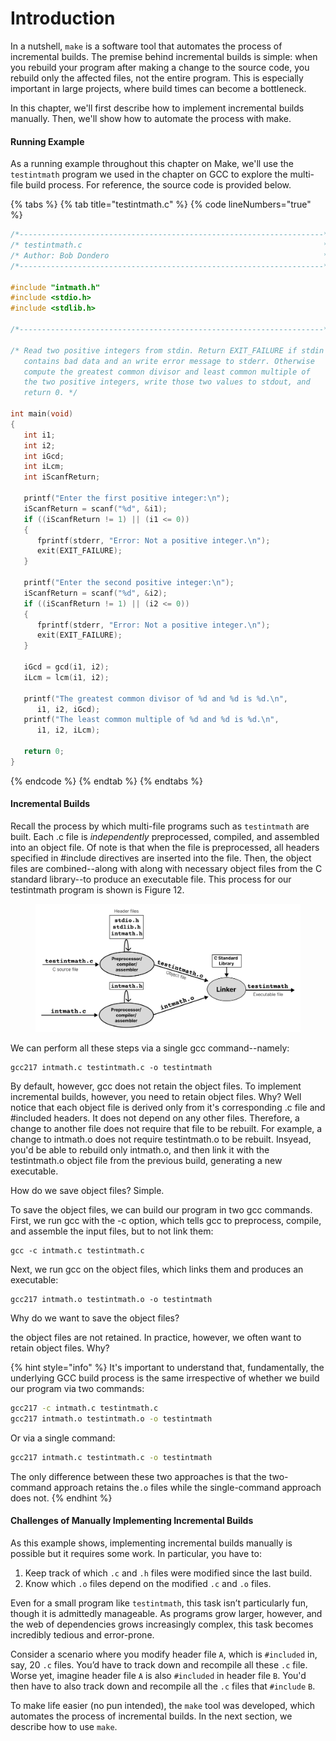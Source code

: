# Introduction

In a nutshell, `make` is a software tool that automates the process of incremental builds. The premise behind incremental builds is simple: when you rebuild your program after making a change to the source code, you rebuild only the affected files, not the entire program. This is especially important in large projects, where build times can become a bottleneck.

In this chapter, we'll first describe how to implement incremental builds manually. Then, we'll show how to automate the process with make.

#### Running Example

As a running example throughout this chapter on Make, we'll use the `testintmath` program we used in the chapter on GCC to explore the multi-file build process. For reference, the source code is provided below.&#x20;

{% tabs %}
{% tab title="testintmath.c" %}
{% code lineNumbers="true" %}
```c
/*--------------------------------------------------------------------*/
/* testintmath.c                                                      */
/* Author: Bob Dondero                                                */
/*--------------------------------------------------------------------*/

#include "intmath.h"
#include <stdio.h>
#include <stdlib.h>

/*--------------------------------------------------------------------*/

/* Read two positive integers from stdin. Return EXIT_FAILURE if stdin
   contains bad data and an write error message to stderr. Otherwise
   compute the greatest common divisor and least common multiple of
   the two positive integers, write those two values to stdout, and
   return 0. */

int main(void)
{
   int i1;
   int i2;
   int iGcd;
   int iLcm;
   int iScanfReturn;

   printf("Enter the first positive integer:\n");
   iScanfReturn = scanf("%d", &i1);
   if ((iScanfReturn != 1) || (i1 <= 0))
   {
      fprintf(stderr, "Error: Not a positive integer.\n");
      exit(EXIT_FAILURE);
   }

   printf("Enter the second positive integer:\n");
   iScanfReturn = scanf("%d", &i2);
   if ((iScanfReturn != 1) || (i2 <= 0))
   {
      fprintf(stderr, "Error: Not a positive integer.\n");
      exit(EXIT_FAILURE);
   }

   iGcd = gcd(i1, i2);
   iLcm = lcm(i1, i2);

   printf("The greatest common divisor of %d and %d is %d.\n",
      i1, i2, iGcd);
   printf("The least common multiple of %d and %d is %d.\n",
      i1, i2, iLcm);

   return 0;
}
```
{% endcode %}
{% endtab %}
{% endtabs %}

#### Incremental Builds

Recall the process by which multi-file programs such as `testintmath` are built. Each .c file is _independently_ preprocessed, compiled, and assembled into an object file.  Of note is that when the file is preprocessed, all headers specified in #include directives are inserted into the file. Then, the object files are combined--along with along with necessary object files from the C standard library--to produce an executable file. This process for our testintmath program is shown is Figure 12.&#x20;

<figure><img src="../.gitbook/assets/Frame 31 (2).png" alt=""><figcaption></figcaption></figure>

We can perform all these steps via a single gcc command--namely:

```
gcc217 intmath.c testintmath.c -o testintmath
```

By default, however, gcc does not retain the object files. To implement incremental builds, however, you need to retain object files. Why? Well notice that each object file is derived only from it's corresponding .c file and #included headers. It does not depend on any other files. Therefore, a change to another file does not require that file to be rebuilt. For example, a change to intmath.o does not require testintmath.o to be rebuilt. Insyead, you'd be able to rebuild only intmath.o, and then link it with the testintmath.o object file from the previous build, generating a new executable.&#x20;

How do we save object files? Simple.&#x20;





To save the object files, we can build our program in two gcc commands. First, we run gcc with the -c option, which tells gcc to preprocess, compile, and assemble the input files, but to not link them:

```
gcc -c intmath.c testintmath.c
```

Next, we run gcc on the object files, which links them and produces an executable:

```
gcc217 intmath.o testintmath.o -o testintmath
```

Why do we want to save the object files?&#x20;

the object files are not retained. In practice, however, we often want to retain object files. Why?&#x20;

{% hint style="info" %}
It's important to understand that, fundamentally, the underlying GCC build process is the same irrespective of whether we build our program via two commands:

```bash
gcc217 -c intmath.c testintmath.c
gcc217 intmath.o testintmath.o -o testintmath
```

Or via a single command:

```bash
gcc217 intmath.c testintmath.c -o testintmath
```

The only difference between these two approaches is that the two-command approach retains the`.o` files while the single-command approach does not.
{% endhint %}

#### Challenges of Manually Implementing Incremental Builds

As this example shows, implementing incremental builds manually is possible but it requires some work. In particular, you have to:

1. Keep track of which `.c` and `.h` files were modified since the last build.
2. Know which `.o` files depend on the modified `.c` and `.o` files.

Even for a small program like `testintmath`, this task isn’t particularly fun, though it is admittedly manageable. As programs grow larger, however, and the web of dependencies grows increasingly complex, this task becomes incredibly tedious and error-prone.

Consider a scenario where you modify header file `A`, which is `#included` in, say, 20 `.c` files. You’d have to track down and recompile all these `.c` file. Worse yet, imagine header file `A` is also `#included` in header file `B`. You'd then have to also track down and recompile all the `.c` files that `#include` `B`.

To make life easier (no pun intended), the `make` tool was developed, which automates the process of incremental builds. In the next section, we describe how to use `make`.
